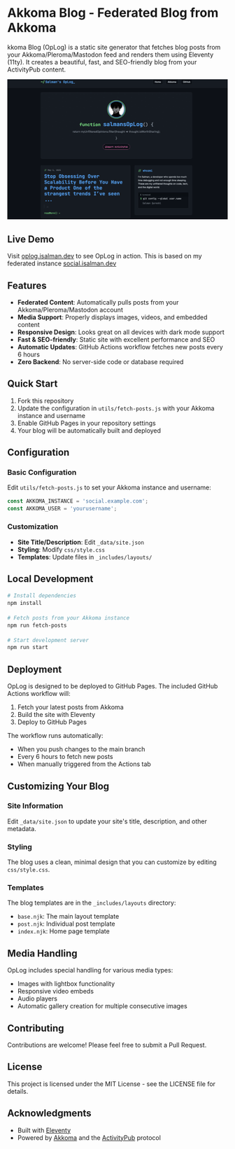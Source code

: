 # Akkoma Blog - Federated Blog from Akkoma

kkoma Blog (OpLog) is a static site generator that fetches blog posts from your Akkoma/Pleroma/Mastodon feed and renders them using Eleventy (11ty). It creates a beautiful, fast, and SEO-friendly blog from your ActivityPub content.

![OpLog Screenshot](https://raw.githubusercontent.com/hotheadhacker/akkoma-blog/main/screenshots/1.png)

## Live Demo

Visit [oplog.isalman.dev](https://oplog.isalman.dev) to see OpLog in action. This is based on my federated instance [social.isalman.dev](https://social.isalman.dev)

## Features

- **Federated Content**: Automatically pulls posts from your Akkoma/Pleroma/Mastodon account
- **Media Support**: Properly displays images, videos, and embedded content
- **Responsive Design**: Looks great on all devices with dark mode support
- **Fast & SEO-friendly**: Static site with excellent performance and SEO
- **Automatic Updates**: GitHub Actions workflow fetches new posts every 6 hours
- **Zero Backend**: No server-side code or database required

## Quick Start

1. Fork this repository
2. Update the configuration in `utils/fetch-posts.js` with your Akkoma instance and username
3. Enable GitHub Pages in your repository settings
4. Your blog will be automatically built and deployed

## Configuration

### Basic Configuration

Edit `utils/fetch-posts.js` to set your Akkoma instance and username:

```javascript
const AKKOMA_INSTANCE = 'social.example.com';
const AKKOMA_USER = 'yourusername';
```

### Customization

- **Site Title/Description**: Edit `_data/site.json`
- **Styling**: Modify `css/style.css`
- **Templates**: Update files in `_includes/layouts/`

## Local Development

```bash
# Install dependencies
npm install

# Fetch posts from your Akkoma instance
npm run fetch-posts

# Start development server
npm run start
```

## Deployment

OpLog is designed to be deployed to GitHub Pages. The included GitHub Actions workflow will:

1. Fetch your latest posts from Akkoma
2. Build the site with Eleventy
3. Deploy to GitHub Pages

The workflow runs automatically:
- When you push changes to the main branch
- Every 6 hours to fetch new posts
- When manually triggered from the Actions tab

## Customizing Your Blog

### Site Information

Edit `_data/site.json` to update your site's title, description, and other metadata.

### Styling

The blog uses a clean, minimal design that you can customize by editing `css/style.css`.

### Templates

The blog templates are in the `_includes/layouts` directory:
- `base.njk`: The main layout template
- `post.njk`: Individual post template
- `index.njk`: Home page template

## Media Handling

OpLog includes special handling for various media types:
- Images with lightbox functionality
- Responsive video embeds
- Audio players
- Automatic gallery creation for multiple consecutive images

## Contributing

Contributions are welcome! Please feel free to submit a Pull Request.

## License

This project is licensed under the MIT License - see the LICENSE file for details.

## Acknowledgments

- Built with [Eleventy](https://www.11ty.dev/)
- Powered by [Akkoma](https://akkoma.social/) and the [ActivityPub](https://activitypub.rocks/) protocol
